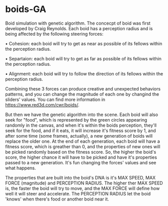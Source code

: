 # boids-GA
Boid simulation with genetic algorithm. The concecpt of boid was first developed by Craig Reynolds.
Each boid has a perception radius and is being affected by the following steering forces:

• Cohesion: each boid will try to get as near as possible of its fellows within the perception radius.

• Separtaion: each boid will try to get as far as possible of its fellows within the perception radius.

• Alignment: each boid will try to follow the direction of its fellows within the perception radius.

Combining these 3 forces can produce creative and unexpected behaviors patterns, and you can change the magnitude of each one by changind the sliders' values.
You can find more information in https://www.red3d.com/cwr/boids/.

But then we have the genetic algorithm into the scene.
Each boid will also seek for "food", which is represented by the green circles appearing randomly in the canvas, and when it's within the boids perception, they'll seek for the food, and if it eats, it will increase it's fitness score by 1, and after some time (some frames, actually), a new generation of boids will replace the older one.
At the end of each generation, each boid will have a fitness score, which is greather than 0, and the properties of new ones will be picked randomly based on the fitness score. So, the higher the boid's score, the higher chance it will have to be picked and have it's properties passed to a new generation.
It's fun changing the forces' values and see what happens.

The properties that are built into the boid's DNA is it's MAX SPEED, MAX FORCE (magnitude) and PERCEPTION RADIUS.
The higher ther MAX SPEED is, the faster the boid will try to move, and the MAX FORCE will define how well it will steer and accelerate.
The PERCEPTION RADIUS let the boid 'knows' when there's food or another boid near it.
